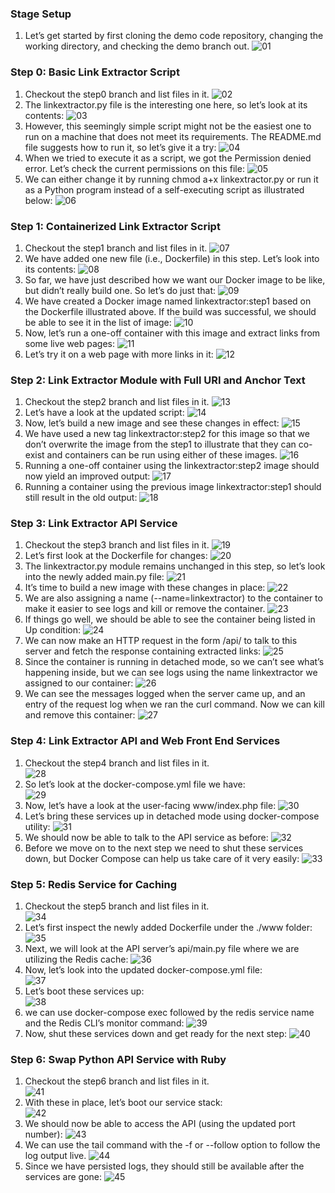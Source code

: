 ### Stage Setup
1. Let’s get started by first cloning the demo code repository, changing the working directory, and checking the demo branch out.
![01](image/img1.png)

### Step 0: Basic Link Extractor Script
1. Checkout the step0 branch and list files in it.
![02](image/img2.png)
2. The linkextractor.py file is the interesting one here, so let’s look at its contents:
![03](image/img3.png)
3. However, this seemingly simple script might not be the easiest one to run on a machine that does not meet its requirements. The README.md file suggests how to run it, so let’s give it a try:
![04](image/img4.png)
4. When we tried to execute it as a script, we got the Permission denied error. Let’s check the current permissions on this file:
![05](image/img5.png)
5. We can either change it by running chmod a+x linkextractor.py or run it as a Python program instead of a self-executing script as illustrated below:
![06](image/img6.png)

### Step 1: Containerized Link Extractor Script
1. Checkout the step1 branch and list files in it.
![07](image/img7.png)
2. We have added one new file (i.e., Dockerfile) in this step. Let’s look into its contents:
![08](image/img8.png)
3. So far, we have just described how we want our Docker image to be like, but didn’t really build one. So let’s do just that:
![09](image/img9.png)
4. We have created a Docker image named linkextractor:step1 based on the Dockerfile illustrated above. If the build was successful, we should be able to see it in the list of image:
![10](image/img10.png)
5. Now, let’s run a one-off container with this image and extract links from some live web pages:
![11](image/img11.png)
6. Let’s try it on a web page with more links in it:
![12](image/img12.png)

### Step 2: Link Extractor Module with Full URI and Anchor Text
1. Checkout the step2 branch and list files in it.
![13](image/img13.png)
2. Let’s have a look at the updated script:
![14](image/img14.png)
3. Now, let’s build a new image and see these changes in effect:
![15](image/img15.png)
4. We have used a new tag linkextractor:step2 for this image so that we don’t overwrite the image from the step1 to illustrate that they can co-exist and containers can be run using either of these images.
![16](image/img16.png)
5. Running a one-off container using the linkextractor:step2 image should now yield an improved output:
![17](image/img17.png)
6. Running a container using the previous image linkextractor:step1 should still result in the old output:
![18](image/img18.png)

### Step 3: Link Extractor API Service
1. Checkout the step3 branch and list files in it.
![19](image/img19.png)
2. Let’s first look at the Dockerfile for changes:
![20](image/img20.png)
3. The linkextractor.py module remains unchanged in this step, so let’s look into the newly added main.py file:
![21](image/img21.png)
4. It’s time to build a new image with these changes in place:
![22](image/img22.png)
5. We are also assigning a name (--name=linkextractor) to the container to make it easier to see logs and kill or remove the container.
![23](image/img23.png)
6. If things go well, we should be able to see the container being listed in Up condition:
![24](image/img24.png)
7. We can now make an HTTP request in the form /api/<url> to talk to this server and fetch the response containing extracted links:
![25](image/img25.png)
8. Since the container is running in detached mode, so we can’t see what’s happening inside, but we can see logs using the name linkextractor we assigned to our container:
![26](image/img26.png)
9. We can see the messages logged when the server came up, and an entry of the request log when we ran the curl command. Now we can kill and remove this container:
![27](image/img27.png)

### Step 4: Link Extractor API and Web Front End Services
1. Checkout the step4 branch and list files in it. <br>
![28](image/img28.png)
2. So let’s look at the docker-compose.yml file we have: <br>
![29](image/img29.png)
3. Now, let’s have a look at the user-facing www/index.php file:
![30](image/img30.png)
4. Let’s bring these services up in detached mode using docker-compose utility:
![31](image/img31.png)
5. We should now be able to talk to the API service as before:
![32](image/img32.png)
6. Before we move on to the next step we need to shut these services down, but Docker Compose can help us take care of it very easily:
![33](image/img33.png)

### Step 5: Redis Service for Caching
1. Checkout the step5 branch and list files in it. <br>
![34](image/img34.png)
2. Let’s first inspect the newly added Dockerfile under the ./www folder: <br>
![35](image/img35.png)
3. Next, we will look at the API server’s api/main.py file where we are utilizing the Redis cache:
![36](image/img36.png)
4. Now, let’s look into the updated docker-compose.yml file: <br>
![37](image/img37.png)
5. Let’s boot these services up: <br>
![38](image/img38.png)
6. we can use docker-compose exec followed by the redis service name and the Redis CLI’s monitor command:
![39](image/img39.png)
7. Now, shut these services down and get ready for the next step:
![40](image/img40.png)

### Step 6: Swap Python API Service with Ruby
1. Checkout the step6 branch and list files in it. <br>
![41](image/img41.png)
2. With these in place, let’s boot our service stack: <br>
![42](image/img42.png)
3. We should now be able to access the API (using the updated port number):
![43](image/img43.png)
4. We can use the tail command with the -f or --follow option to follow the log output live.
![44](image/img44.png)
5. Since we have persisted logs, they should still be available after the services are gone:
![45](image/img45.png)
